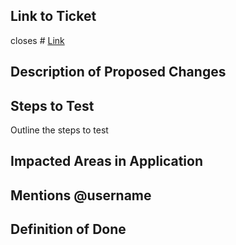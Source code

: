 ## Link to Ticket
closes # [Link]()

## Description of Proposed Changes




## Steps to Test



Outline the steps to test




## Impacted Areas in Application




## Mentions @username



## Definition of Done